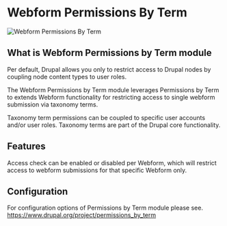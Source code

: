 # Webform Permissions By Term

![Webform Permissions By Term](https://www.drupal.org/files/Webform%20Permissions%20By%20Term.jpg)

## What is Webform Permissions by Term module
Per default, Drupal allows you only to restrict access to Drupal nodes by coupling node content types to user roles. 

The Webform Permissions by Term module leverages Permissions by Term to extends Webform functionality for restricting access to single webform submission via taxonomy terms.

Taxonomy term permissions can be coupled to specific user accounts and/or user roles. Taxonomy terms are part of the Drupal core functionality.

## Features
Access check can be enabled or disabled per Webform, which will restrict access to webform submissions for that specific Webform only.

## Configuration
For configuration options of Permissions by Term module please see. https://www.drupal.org/project/permissions_by_term
